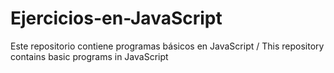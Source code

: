 # Ejercicios-en-JavaScript
Este repositorio contiene programas básicos en JavaScript / This repository contains basic programs in JavaScript
